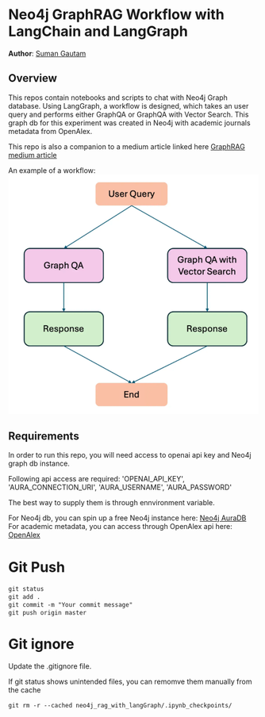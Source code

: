 # Neo4j GraphRAG Workflow with LangChain and LangGraph
**Author**: [Suman Gautam](https://www.linkedin.com/in/suman-gautam-usa/)

## Overview
This repos contain notebooks and scripts to chat with Neo4j Graph database. Using LangGraph, a workflow is designed, which takes an user query and performs either GraphQA or GraphQA with Vector Search. This graph db for this experiment was created in Neo4j with academic journals metadata from OpenAlex.

This repo is also a companion to a medium article linked here [GraphRAG medium article](https://smngeo.medium.com/neo4j-rag-application-with-langgraph-36f385ee3927)

An example of a workflow:
![IMG](./neo4j_rag_with_langGraph/images/LangGraph_workflow.png) 

## Requirements
In order to run this repo, you will need access to openai api key and Neo4j graph db instance.

Following api access are required:
'OPENAI_API_KEY',
'AURA_CONNECTION_URI',
'AURA_USERNAME',
'AURA_PASSWORD'

The best way to supply them is through ennvironment variable. 

For Neo4j db, you can spin up a free Neo4j instance here: [Neo4j AuraDB](https://neo4j.com/cloud/platform/aura-graph-database/?ref=nav-get-started-cta)
For academic metadata, you can access through OpenAlex api here: [OpenAlex](https://docs.openalex.org/)


# Git Push
```
git status
git add .
git commit -m "Your commit message"
git push origin master
```
# Git ignore
Update the .gitignore file.

If git status shows unintended files, you can remomve them manually from the cache
```
git rm -r --cached neo4j_rag_with_langGraph/.ipynb_checkpoints/
```

